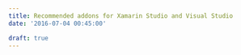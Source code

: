 ```yaml
---
title: Recommended addons for Xamarin Studio and Visual Studio
date: '2016-07-04 00:45:00'

draft: true
---
```

